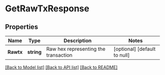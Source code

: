 # GetRawTxResponse

## Properties
Name | Type | Description | Notes
------------ | ------------- | ------------- | -------------
**Rawtx** | **string** | Raw hex representing the transaction | [optional] [default to null]

[[Back to Model list]](../README.md#documentation-for-models) [[Back to API list]](../README.md#documentation-for-api-endpoints) [[Back to README]](../README.md)


